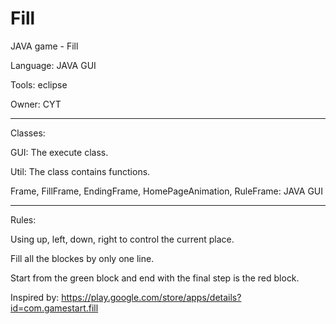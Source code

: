 # Fill
JAVA game - Fill

Language: JAVA GUI

Tools: eclipse

Owner: CYT

-------------------------------------------

Classes:

  
  GUI: The execute class. 
  
  
  Util: The class contains functions.
  
  
  Frame, FillFrame, EndingFrame, HomePageAnimation, RuleFrame: JAVA GUI
  
-------------------------------------------
 
Rules:
  
  
  Using up, left, down, right to control the current place.
  
 
  Fill all the blockes by only one line.
  
  
  Start from the green block and end with the final step is the red block. 
  
  
Inspired by: https://play.google.com/store/apps/details?id=com.gamestart.fill
